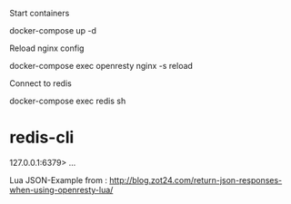 Start containers

docker-compose up -d

Reload nginx config

docker-compose exec openresty nginx -s reload

Connect to redis

docker-compose exec redis sh
# redis-cli
127.0.0.1:6379> ...

Lua JSON-Example from : http://blog.zot24.com/return-json-responses-when-using-openresty-lua/